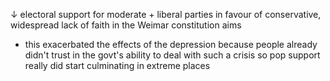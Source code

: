 ↓ electoral support for moderate + liberal parties in favour of conservative, widespread lack of faith in the Weimar constitution aims

- this exacerbated the effects of the depression because people already didn't trust in the govt's ability to deal with such a crisis so pop support really did start culminating in extreme places